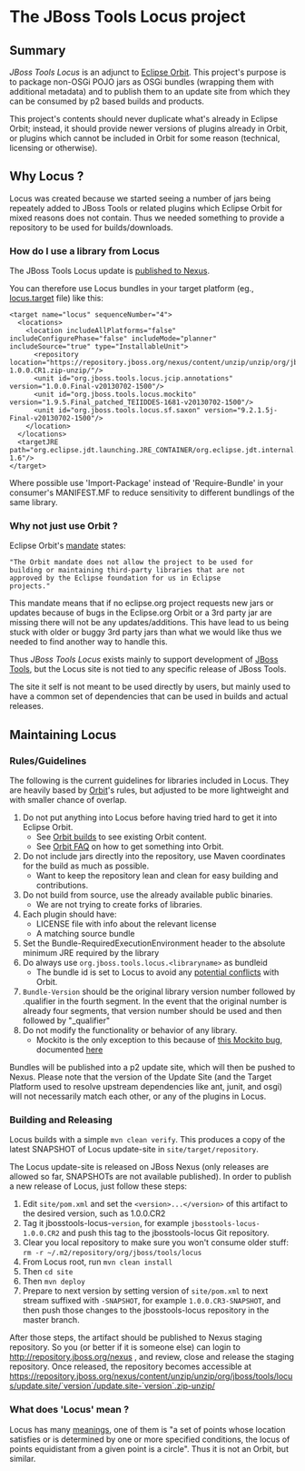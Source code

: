 # The JBoss Tools Locus project

## Summary

_JBoss Tools Locus_ is an adjunct to [Eclipse Orbit](http://www.eclipse.org/orbit/). This project's purpose is to package non-OSGi POJO jars as OSGi bundles (wrapping them with additional metadata) and to publish them to an update site from which they can be consumed by p2 based builds and products. 

This project's contents should never duplicate what's already in Eclipse Orbit; instead, it should provide newer versions of plugins already in Orbit, or plugins which cannot be included in Orbit for some reason (technical, licensing or otherwise).

## Why Locus ? 

Locus was created because we started seeing a number of jars being repeately added to JBoss Tools or related plugins which Eclipse Orbit for mixed reasons does not contain. Thus we needed something to provide a repository to be used for builds/downloads.

### How do I use a library from Locus

The JBoss Tools Locus update is [published to Nexus](https://repository.jboss.org/nexus/content/unzip/unzip/org/jboss/tools/locus/update.site/).

You can therefore use Locus bundles in your target platform (eg., [locus.target](https://github.com/Teiid-Designer/teiid-designer/blob/master/target-platform/locus.target) file) like this:

    <target name="locus" sequenceNumber="4">
      <locations>
        <location includeAllPlatforms="false" includeConfigurePhase="false" includeMode="planner" includeSource="true" type="InstallableUnit">
          <repository location="https://repository.jboss.org/nexus/content/unzip/unzip/org/jboss/tools/locus/update.site/1.0.0.CR1/update.site-1.0.0.CR1.zip-unzip/"/>
          <unit id="org.jboss.tools.locus.jcip.annotations" version="1.0.0.Final-v20130702-1500"/>
          <unit id="org.jboss.tools.locus.mockito" version="1.9.5.Final_patched_TEIIDDES-1681-v20130702-1500"/>
          <unit id="org.jboss.tools.locus.sf.saxon" version="9.2.1.5j-Final-v20130702-1500"/>
        </location>
      </locations>
      <targetJRE path="org.eclipse.jdt.launching.JRE_CONTAINER/org.eclipse.jdt.internal.debug.ui.launcher.StandardVMType/JavaSE-1.6"/>
    </target>

Where possible use 'Import-Package' instead of 'Require-Bundle' in your consumer's MANIFEST.MF to reduce sensitivity to different bundlings of the same library.

### Why not just use Orbit ? 

Eclipse Orbit's [mandate](http://www.eclipse.org/orbit/) states:

	"The Orbit mandate does not allow the project to be used for
	building or maintaining third-party libraries that are not
	approved by the Eclipse foundation for us in Eclipse
	projects."

This mandate means that if no eclipse.org project requests new jars or updates because of bugs in the
Eclipse.org Orbit or a 3rd party jar are missing there will not be any updates/additions. This have lead to us being
stuck with older or buggy 3rd party jars than what we would like thus we needed to find another way to handle this.

Thus _JBoss Tools Locus_ exists mainly to support development of [JBoss Tools](http://jboss.org/tools), but
the Locus site is not tied to any specific release of JBoss Tools. 

The site it self is not meant to be used directly by users, but mainly used to have a common set of dependencies that
can be used in builds and actual releases.

## Maintaining Locus

### Rules/Guidelines

The following is the current guidelines for libraries included in Locus.
They are heavily based by [Orbit](http://wiki.eclipse.org/Adding_Bundles_to_Orbit)'s rules, but adjusted to be more lightweight and with smaller chance of overlap.

1. Do not put anything into Locus before having tried hard to get it into Eclipse Orbit.
    * See [Orbit builds](http://download.eclipse.org/tools/orbit/downloads/) to see existing Orbit content. 
    * See [Orbit FAQ](http://wiki.eclipse.org/index.php/Orbit_Faq) on how to get something into Orbit.
1. Do not include jars directly into the repository, use Maven coordinates for the build as much as possible.
    * Want to keep the repository lean and clean for easy building and contributions.
1. Do not build from source, use the already available public binaries.
    * We are not trying to create forks of libraries.
1. Each plugin should have:
    * LICENSE file with info about the relevant license
    * A matching source bundle
1. Set the Bundle-RequiredExecutionEnvironment header to the absolute minimum JRE required by the library
1. Do always use `org.jboss.tools.locus.<libraryname>` as bundleid
    * The bundle id is set to Locus to avoid any [potential conflicts](http://wiki.eclipse.org/Bundle_Naming) with Orbit.
1. `Bundle-Version` should be the original library version number followed by .qualifier in the fourth segment. In the event that the original number is already four segments, that version number should be used and then followed by "_qualifier"
1. Do not modify the functionality or behavior of any library.
    * Mockito is the only exception to this because of [this Mockito bug](https://groups.google.com/forum/?hl=en&fromgroups=#!topic/mockito/eLE186uE0uc), documented [here](https://issues.jboss.org/browse/JBIDE-14315)

Bundles will be published into a p2 update site, which will then be pushed to Nexus. 
Please note that the version of the Update Site (and the Target Platform used to resolve upstream 
dependencies like ant, junit, and osgi) will not necessarily match each other, or any of the plugins 
in Locus.


### Building and Releasing

Locus builds with a simple `mvn clean verify`. This produces a copy of the latest SNAPSHOT of Locus update-site in `site/target/repository`.

The Locus update-site is released on JBoss Nexus (only releases are allowed so far, SNAPSHOTs are not available published). In order to publish a new release of Locus, just follow these steps:

1. Edit `site/pom.xml` and set the `<version>...</version>` of this artifact to the desired version, such as 1.0.0.CR2
2. Tag it jbosstools-locus-`version`, for example `jbosstools-locus-1.0.0.CR2` and push this tag to the jbosstools-locus Git repository.
3. Clear you local repository to make sure you won't consume older stuff: `rm -r ~/.m2/repository/org/jboss/tools/locus`
4. From Locus root, run `mvn clean install`
5. Then `cd site`
6. Then `mvn deploy`
7. Prepare to next version by setting version of `site/pom.xml` to next stream suffixed with `-SNAPSHOT`, for example `1.0.0.CR3-SNAPSHOT`, and then push those changes to the jbosstools-locus repository in the master branch.

After those steps, the artifact should be published to Nexus staging repository. So you (or better if it is someone else) can login to http://repository.jboss.org/nexus , and review, close and release the staging repository. Once released, the repository becomes accessible at https://repository.jboss.org/nexus/content/unzip/unzip/org/jboss/tools/locus/update.site/`version`/update.site-`version`.zip-unzip/

### What does 'Locus' mean ?

Locus has many [meanings](http://www.thefreedictionary.com/locus), one of them is "a set of points whose location satisfies or is determined by one or more specified conditions, the locus of points equidistant from a given point is a circle". Thus it is not an Orbit, but similar.
